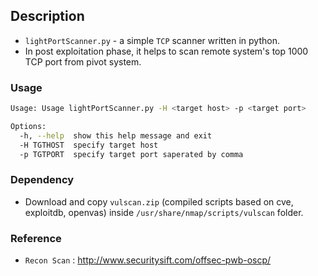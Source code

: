 ## Description
- `lightPortScanner.py` - a simple `TCP` scanner written in python. 
- In post exploitation phase, it helps to scan remote system's top 1000 TCP port from pivot system.

### Usage
```sh
Usage: Usage lightPortScanner.py -H <target host> -p <target port>

Options:
  -h, --help  show this help message and exit
  -H TGTHOST  specify target host
  -p TGTPORT  specify target port saperated by comma


```

### Dependency
- Download and copy `vulscan.zip` (compiled scripts based on cve, exploitdb, openvas) inside `/usr/share/nmap/scripts/vulscan` folder.

### Reference
- `Recon Scan` : http://www.securitysift.com/offsec-pwb-oscp/

